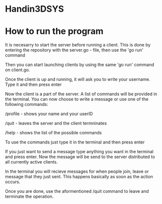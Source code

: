 # Handin3DSYS
# How to run the program
It is necesarry to start the server before running a client. This is done by entering the repository with the server.go - file, then use the 'go run' command

Then you can start launching clients by using the same 'go run' command on client.go.

Once the client is up and running, it will ask you to write your username. Type it and then press enter

Now the client is a part of the server. A list of commands will be provided in the terminal. You can now choose to write a message or use one of the following commands:

/profile - shows your name and your userID

/quit - leaves the server and the client termninates

/help - shows the list of the possible commands

To use the commands just type it in the terminal and then press enter

If you just want to send a message type anything you want in the terminal and press enter.
Now the message will be send to the server distributed to all currently active clients.

In the terminal you will recieve messages for when people join, leave or message that they just sent. This happens basically as soon as the action occurs.

Once you are done, use the aformentioned /quit command to leave and terminate the operation.





 

